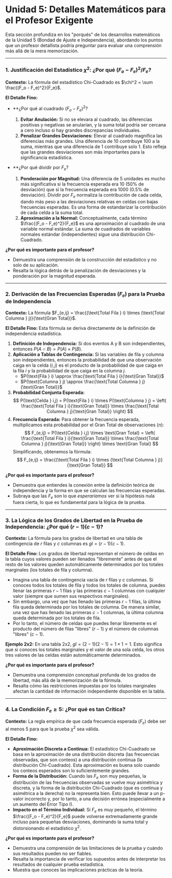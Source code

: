 # Unidad 5: Detalles Matemáticos para el Profesor Exigente

Esta sección profundiza en los "porqués" de los desarrollos matemáticos de la Unidad 5 (Bondad de Ajuste e Independencia), abordando los puntos que un profesor detallista podría preguntar para evaluar una comprensión más allá de la mera memorización.

---

### 1. Justificación del Estadístico $\chi^2$: ¿Por qué $(F_o - F_e)^2 / F_e$?

**Contexto:** La fórmula del estadístico Chi-Cuadrado es $\chi^2 = \sum \frac{(F_o - F_e)^2}{F_e}$.

**El Detalle Fino:**
*   **¿Por qué al cuadrado $(F_o - F_e)^2$?
    1.  **Evitar Anulación:** Si no se elevara al cuadrado, las diferencias positivas y negativas se anularían, y la suma total podría ser cercana a cero incluso si hay grandes discrepancias individuales.
    2.  **Penalizar Grandes Desviaciones:** Elevar al cuadrado magnifica las diferencias más grandes. Una diferencia de 10 contribuye 100 a la suma, mientras que una diferencia de 1 contribuye solo 1. Esto refleja que las grandes desviaciones son más importantes para la significancia estadística.

*   **¿Por qué dividir por $F_e$?
    1.  **Ponderación por Magnitud:** Una diferencia de 5 unidades es mucho más significativa si la frecuencia esperada era 10 (50% de desviación) que si la frecuencia esperada era 1000 (0.5% de desviación). Dividir por $F_e$ normaliza la contribución de cada celda, dando más peso a las desviaciones relativas en celdas con bajas frecuencias esperadas. Es una forma de estandarizar la contribución de cada celda a la suma total.
    2.  **Aproximación a la Normal:** Conceptualmente, cada término $\frac{(F_o - F_e)^2}{F_e}$ es una aproximación al cuadrado de una variable normal estándar. La suma de cuadrados de variables normales estándar (independientes) sigue una distribución Chi-Cuadrado.

**¿Por qué es importante para el profesor?**
*   Demuestra una comprensión de la construcción del estadístico y no solo de su aplicación.
*   Resalta la lógica detrás de la penalización de desviaciones y la ponderación por la magnitud esperada.

---

### 2. Derivación de las Frecuencias Esperadas ($F_e$) para la Prueba de Independencia

**Contexto:** La fórmula $F_{e,ij} = \frac{(\text{Total Fila } i) \times (\text{Total Columna } j)}{\text{Gran Total}}$.

**El Detalle Fino:** Esta fórmula se deriva directamente de la definición de independencia estadística.

1.  **Definición de Independencia:** Si dos eventos A y B son independientes, entonces $P(A \cap B) = P(A) \times P(B)$.
2.  **Aplicación a Tablas de Contingencia:** Si las variables de fila y columna son independientes, entonces la probabilidad de que una observación caiga en la celda $(i,j)$ es el producto de la probabilidad de que caiga en la fila $i$ y la probabilidad de que caiga en la columna $j$.
    *   $P(\text{Fila } i) \approx \frac{\text{Total Fila } i}{\text{Gran Total}}$
    *   $P(\text{Columna } j) \approx \frac{\text{Total Columna } j}{\text{Gran Total}}$
3.  **Probabilidad Conjunta Esperada:**
    $$ P(\text{Celda } i,j) = P(\text{Fila } i) \times P(\text{Columna } j) = \left( \frac{\text{Total Fila } i}{\text{Gran Total}} \times \frac{\text{Total Columna } j}{\text{Gran Total}} \right) $$
4.  **Frecuencia Esperada:** Para obtener la frecuencia esperada, multiplicamos esta probabilidad por el Gran Total de observaciones ($n$):
    $$ F_{e,ij} = P(\text{Celda } i,j) \times \text{Gran Total} = \left( \frac{\text{Total Fila } i}{\text{Gran Total}} \times \frac{\text{Total Columna } j}{\text{Gran Total}} \right) \times \text{Gran Total} $$
    Simplificando, obtenemos la fórmula:
    $$ F_{e,ij} = \frac{(\text{Total Fila } i) \times (\text{Total Columna } j)}{\text{Gran Total}} $$

**¿Por qué es importante para el profesor?**
*   Demuestra que entiendes la conexión entre la definición teórica de independencia y la forma en que se calculan las frecuencias esperadas.
*   Subraya que las $F_e$ son lo que *esperaríamos* ver si la hipótesis nula fuera cierta, lo que es fundamental para la lógica de la prueba.

---

### 3. La Lógica de los Grados de Libertad en la Prueba de Independencia: ¿Por qué $(r-1)(c-1)$?

**Contexto:** La fórmula para los grados de libertad en una tabla de contingencia de $r$ filas y $c$ columnas es $gl = (r-1)(c-1)$.

**El Detalle Fino:** Los grados de libertad representan el número de celdas en la tabla cuyos valores pueden ser llenados "libremente" antes de que el resto de los valores queden automáticamente determinados por los totales marginales (los totales de fila y columna).

*   Imagina una tabla de contingencia vacía de $r$ filas y $c$ columnas. Si conoces todos los totales de fila y todos los totales de columna, puedes llenar las primeras $r-1$ filas y las primeras $c-1$ columnas con cualquier valor (siempre que sumen sus respectivos marginales).
*   Sin embargo, una vez que has llenado las primeras $r-1$ filas, la última fila queda determinada por los totales de columna. De manera similar, una vez que has llenado las primeras $c-1$ columnas, la última columna queda determinada por los totales de fila.
*   Por lo tanto, el número de celdas que puedes llenar libremente es el producto del número de filas "libres" ($r-1$) y el número de columnas "libres" ($c-1$).

**Ejemplo 2x2:**
En una tabla 2x2, $gl = (2-1)(2-1) = 1 \times 1 = 1$. Esto significa que si conoces los totales marginales y el valor de una sola celda, los otros tres valores de las celdas están automáticamente determinados.

**¿Por qué es importante para el profesor?**
*   Demuestra una comprensión conceptual profunda de los grados de libertad, más allá de la memorización de la fórmula.
*   Resalta cómo las restricciones impuestas por los totales marginales afectan la cantidad de información independiente disponible en la tabla.

---

### 4. La Condición $F_e \ge 5$: ¿Por qué es tan Crítica?

**Contexto:** La regla empírica de que cada frecuencia esperada ($F_e$) debe ser al menos 5 para que la prueba $\chi^2$ sea válida.

**El Detalle Fino:**
*   **Aproximación Discreta a Continua:** El estadístico Chi-Cuadrado se basa en la aproximación de una distribución discreta (las frecuencias observadas, que son conteos) a una distribución continua (la distribución Chi-Cuadrado). Esta aproximación es buena solo cuando los conteos esperados son lo suficientemente grandes.
*   **Forma de la Distribución:** Cuando las $F_e$ son muy pequeñas, la distribución de las frecuencias observadas se vuelve muy asimétrica y discreta, y la forma de la distribución Chi-Cuadrado (que es continua y asimétrica a la derecha) no la representa bien. Esto puede llevar a un p-valor incorrecto y, por lo tanto, a una decisión errónea (especialmente a un aumento del Error Tipo I).
*   **Impacto en el Término Individual:** Si $F_e$ es muy pequeño, el término $\frac{(F_o - F_e)^2}{F_e}$ puede volverse extremadamente grande incluso para pequeñas desviaciones, dominando la suma total y distorsionando el estadístico $\chi^2$.

**¿Por qué es importante para el profesor?**
*   Demuestra una comprensión de las limitaciones de la prueba y cuándo sus resultados pueden no ser fiables.
*   Resalta la importancia de verificar los supuestos antes de interpretar los resultados de cualquier prueba estadística.
*   Muestra que conoces las implicaciones prácticas de la teoría.
